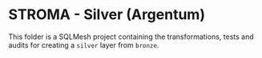 # STROMA - Silver (Argentum)

This folder is a SQLMesh project containing the transformations, tests and audits for creating a `silver` layer from `bronze`.
